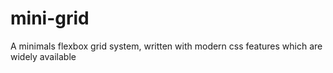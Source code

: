 # mini-grid
A minimals flexbox grid system, written with modern css features which are widely available
